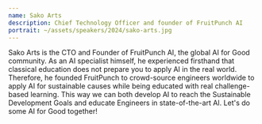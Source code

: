 ```yaml
---
name: Sako Arts
description: Chief Technology Officer and founder of FruitPunch AI
portrait: ~/assets/speakers/2024/sako-arts.jpg
---
```


Sako Arts is the CTO and Founder of FruitPunch AI, the global AI for Good community. As an AI specialist himself, he experienced firsthand that classical education does not prepare you to apply AI in the real world. Therefore, he founded FruitPunch to crowd-source engineers worldwide to apply AI for sustainable causes while being educated with real challenge-based learning. This way we can both develop AI to reach the Sustainable Development Goals and educate Engineers in state-of-the-art AI. Let's do some AI for Good together!
